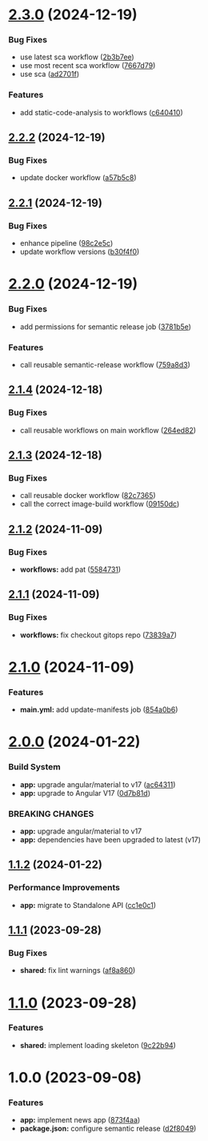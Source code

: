 # [2.3.0](https://github.com/Khumozin/news-app/compare/v2.2.2...v2.3.0) (2024-12-19)


### Bug Fixes

* use latest sca workflow ([2b3b7ee](https://github.com/Khumozin/news-app/commit/2b3b7ee63e4047340c5b354e75728c17cfa91be8))
* use most recent sca workflow ([7667d79](https://github.com/Khumozin/news-app/commit/7667d790dd3b678f0387b8f63ff4598b4f6be75c))
* use sca ([ad2701f](https://github.com/Khumozin/news-app/commit/ad2701fcc9d3795a15dc899470f879c5dfce4be0))


### Features

* add static-code-analysis to workflows ([c640410](https://github.com/Khumozin/news-app/commit/c6404102b6fe18bac7c0b04903aee7e87967852d))

## [2.2.2](https://github.com/Khumozin/news-app/compare/v2.2.1...v2.2.2) (2024-12-19)


### Bug Fixes

* update docker workflow ([a57b5c8](https://github.com/Khumozin/news-app/commit/a57b5c80c0bdab2546dc13a4e92ed5c918a00373))

## [2.2.1](https://github.com/Khumozin/news-app/compare/v2.2.0...v2.2.1) (2024-12-19)


### Bug Fixes

* enhance pipeline ([98c2e5c](https://github.com/Khumozin/news-app/commit/98c2e5c0af2cd6be8db43b6b430d849afa4121a9))
* update workflow versions ([b30f4f0](https://github.com/Khumozin/news-app/commit/b30f4f0721cdc1444a7340d63a5cb04a5731d739))

# [2.2.0](https://github.com/Khumozin/news-app/compare/v2.1.4...v2.2.0) (2024-12-19)


### Bug Fixes

* add permissions for semantic release job ([3781b5e](https://github.com/Khumozin/news-app/commit/3781b5e9db4aef3ff43e2667ac0cb58b83f651d7))


### Features

* call reusable semantic-release workflow ([759a8d3](https://github.com/Khumozin/news-app/commit/759a8d3596575ee589719f02043c32a66afc67ad))

## [2.1.4](https://github.com/Khumozin/news-app/compare/v2.1.3...v2.1.4) (2024-12-18)


### Bug Fixes

* call reusable workflows on main workflow ([264ed82](https://github.com/Khumozin/news-app/commit/264ed8254462c266078432674b5ffb5801861cae))

## [2.1.3](https://github.com/Khumozin/news-app/compare/v2.1.2...v2.1.3) (2024-12-18)


### Bug Fixes

* call reusable docker workflow ([82c7365](https://github.com/Khumozin/news-app/commit/82c7365756554ba60c9cf63ca88692cf294167ad))
* call the correct image-build workflow ([09150dc](https://github.com/Khumozin/news-app/commit/09150dc0b9a2add2d754b77f209c279dcb907179))

## [2.1.2](https://github.com/Khumozin/news-app/compare/v2.1.1...v2.1.2) (2024-11-09)


### Bug Fixes

* **workflows:** add pat ([5584731](https://github.com/Khumozin/news-app/commit/5584731da405cf23221ca85a20c53dbb7369d56e))

## [2.1.1](https://github.com/Khumozin/news-app/compare/v2.1.0...v2.1.1) (2024-11-09)


### Bug Fixes

* **workflows:** fix checkout gitops repo ([73839a7](https://github.com/Khumozin/news-app/commit/73839a7f4b1b7338a86dddd6846aa52a3d1d3b56))

# [2.1.0](https://github.com/Khumozin/news-app/compare/v2.0.0...v2.1.0) (2024-11-09)


### Features

* **main.yml:** add update-manifests job ([854a0b6](https://github.com/Khumozin/news-app/commit/854a0b640d06ddbfa0494d852d854b550d4718b1))

# [2.0.0](https://github.com/Khumozin/news-app/compare/v1.1.2...v2.0.0) (2024-01-22)


### Build System

* **app:** upgrade angular/material to v17 ([ac64311](https://github.com/Khumozin/news-app/commit/ac64311bf28c5bb51f5d4a0ec1bd22674c4f5110))
* **app:** upgrade to Angular V17 ([0d7b81d](https://github.com/Khumozin/news-app/commit/0d7b81dbcbf24eca8ff3e7da1d7ae8bffab7f93c))


### BREAKING CHANGES

* **app:** upgrade angular/material to v17
* **app:** dependencies have been upgraded to latest (v17)

## [1.1.2](https://github.com/Khumozin/news-app/compare/v1.1.1...v1.1.2) (2024-01-22)


### Performance Improvements

* **app:** migrate to Standalone API ([cc1e0c1](https://github.com/Khumozin/news-app/commit/cc1e0c1739641ea258e40187a1f00f82866eaa77))

## [1.1.1](https://github.com/Khumozin/news-app/compare/v1.1.0...v1.1.1) (2023-09-28)


### Bug Fixes

* **shared:** fix lint warnings ([af8a860](https://github.com/Khumozin/news-app/commit/af8a8603c01d9d65b4a308e7a718f1b3002e80c3))

# [1.1.0](https://github.com/Khumozin/news-app/compare/v1.0.0...v1.1.0) (2023-09-28)


### Features

* **shared:** implement loading skeleton ([9c22b94](https://github.com/Khumozin/news-app/commit/9c22b94cfcd771cb779fe7c7dc6ae7eff9f4d81b))

# 1.0.0 (2023-09-08)


### Features

* **app:** implement news app ([873f4aa](https://github.com/Khumozin/news-app/commit/873f4aae9b632c5fdbd412590ff862123b90f822))
* **package.json:** configure semantic release ([d2f8049](https://github.com/Khumozin/news-app/commit/d2f8049946deb92dddb375fe71a4ff0f67d6a0e6))
